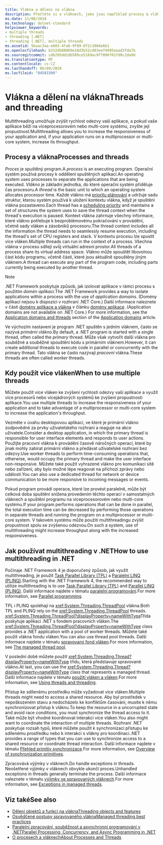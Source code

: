 ```yaml
---
title: Vlákna a dělení na vlákna
description: Přečtěte si o vláknech, jako jsou například procesy & vlákny, kdy použít více vláken, & jak používat multithreading ke zvýšení rychlosti odezvy nebo propustnosti v rozhraní .NET.
ms.date: 11/08/2018
ms.technology: dotnet-standard
helpviewer_keywords:
- multiple threads
- threading [.NET]
- threading [.NET], multiple threads
ms.assetid: 5baac3aa-e603-4fa6-9f89-0f2c1084e6b1
ms.openlocfilehash: b332db80069e18d3b52cd03eef4995eaad3fda7b
ms.sourcegitcommit: cdb295dd1db589ce5169ac9ff096f01fd0c2da9d
ms.translationtype: MT
ms.contentlocale: cs-CZ
ms.lasthandoff: 06/09/2020
ms.locfileid: "84583398"
---
```

# <a name="threads-and-threading"></a><span data-ttu-id="6502b-103">Vlákna a dělení na vlákna</span><span class="sxs-lookup"><span data-stu-id="6502b-103">Threads and threading</span></span>

<span data-ttu-id="6502b-104">Multithreading umožňuje zvýšit rychlost odezvy vaší aplikace, a pokud vaše aplikace běží na víceprocesorovém nebo multi-core systému, zvyšte její propustnost.</span><span class="sxs-lookup"><span data-stu-id="6502b-104">Multithreading allows you to increase the responsiveness of your application and, if your application runs on a multiprocessor or multi-core system, increase its throughput.</span></span>

## <a name="processes-and-threads"></a><span data-ttu-id="6502b-105">Procesy a vlákna</span><span class="sxs-lookup"><span data-stu-id="6502b-105">Processes and threads</span></span>

<span data-ttu-id="6502b-106">*Proces* je spuštěný program.</span><span class="sxs-lookup"><span data-stu-id="6502b-106">A *process* is an executing program.</span></span> <span data-ttu-id="6502b-107">Operační systém používá procesy k oddělení spuštěných aplikací.</span><span class="sxs-lookup"><span data-stu-id="6502b-107">An operating system uses processes to separate the applications that are being executed.</span></span> <span data-ttu-id="6502b-108">*Vlákno* je základní jednotka, do které operační systém přiděluje čas procesoru.</span><span class="sxs-lookup"><span data-stu-id="6502b-108">A *thread* is the basic unit to which an operating system allocates processor time.</span></span> <span data-ttu-id="6502b-109">Každé vlákno má [prioritu plánování](scheduling-threads.md) a udržuje sadu struktur, kterou systém používá k uložení kontextu vlákna, když je spuštění vlákna pozastaveno.</span><span class="sxs-lookup"><span data-stu-id="6502b-109">Each thread has a [scheduling priority](scheduling-threads.md) and maintains a set of structures the system uses to save the thread context when the thread's execution is paused.</span></span> <span data-ttu-id="6502b-110">Kontext vlákna zahrnuje všechny informace, které vlákno potřebuje k bezproblémovému pokračování v provádění, včetně sady vláken a zásobníků procesoru.</span><span class="sxs-lookup"><span data-stu-id="6502b-110">The thread context includes all the information the thread needs to seamlessly resume execution, including the thread's set of CPU registers and stack.</span></span> <span data-ttu-id="6502b-111">V kontextu procesu lze spustit více vláken.</span><span class="sxs-lookup"><span data-stu-id="6502b-111">Multiple threads can run in the context of a process.</span></span> <span data-ttu-id="6502b-112">Všechna vlákna v procesu sdílejí svůj virtuální adresní prostor.</span><span class="sxs-lookup"><span data-stu-id="6502b-112">All threads of a process share its virtual address space.</span></span> <span data-ttu-id="6502b-113">Vlákno může spouštět libovolnou část kódu programu, včetně částí, které jsou aktuálně spouštěny jiným vláknem.</span><span class="sxs-lookup"><span data-stu-id="6502b-113">A thread can execute any part of the program code, including parts currently being executed by another thread.</span></span>

> [!NOTE]
> <span data-ttu-id="6502b-114">.NET Framework poskytuje způsob, jak izolovat aplikace v rámci procesu s použitím *domén aplikací*.</span><span class="sxs-lookup"><span data-stu-id="6502b-114">The .NET Framework provides a way to isolate applications within a process with the use of *application domains*.</span></span> <span data-ttu-id="6502b-115">(Domény aplikací nejsou k dispozici v rozhraní .NET Core.) Další informace naleznete v části [domény aplikace a vlákna](../../framework/app-domains/application-domains.md#application-domains-and-threads) v článku [domény aplikace](../../framework/app-domains/application-domains.md) .</span><span class="sxs-lookup"><span data-stu-id="6502b-115">(Application domains are not available on .NET Core.) For more information, see the [Application domains and threads](../../framework/app-domains/application-domains.md#application-domains-and-threads) section of the [Application domains](../../framework/app-domains/application-domains.md) article.</span></span>

<span data-ttu-id="6502b-116">Ve výchozím nastavení je program .NET spuštěn s jedním vláknem, často se nazývá *primární* vlákno.</span><span class="sxs-lookup"><span data-stu-id="6502b-116">By default, a .NET program is started with a single thread, often called the *primary* thread.</span></span> <span data-ttu-id="6502b-117">Může však vytvořit další vlákna pro souběžné a souběžné spouštění kódu s primárním vláknem.</span><span class="sxs-lookup"><span data-stu-id="6502b-117">However, it can create additional threads to execute code in parallel or concurrently with the primary thread.</span></span> <span data-ttu-id="6502b-118">Tato vlákna se často nazývají *pracovní* vlákna.</span><span class="sxs-lookup"><span data-stu-id="6502b-118">These threads are often called *worker* threads.</span></span>

## <a name="when-to-use-multiple-threads"></a><span data-ttu-id="6502b-119">Kdy použít více vláken</span><span class="sxs-lookup"><span data-stu-id="6502b-119">When to use multiple threads</span></span>

<span data-ttu-id="6502b-120">Můžete použít více vláken ke zvýšení rychlosti odezvy vaší aplikace a využít více procesorů nebo vícejádrových systémů ke zvýšení propustnosti aplikace.</span><span class="sxs-lookup"><span data-stu-id="6502b-120">You use multiple threads to increase the responsiveness of your application and to take advantage of a multiprocessor or multi-core system to increase the application's throughput.</span></span>

<span data-ttu-id="6502b-121">Vezměte v úvahu desktopovou aplikaci, ve které je primární vlákno zodpovědné za prvky uživatelského rozhraní a reaguje na akce uživatele.</span><span class="sxs-lookup"><span data-stu-id="6502b-121">Consider a desktop application, in which the primary thread is responsible for user interface elements and responds to user actions.</span></span> <span data-ttu-id="6502b-122">Použijte pracovní vlákna k provádění časově náročných operací, které by jinak mohly zabírat primární vlákno a předávat uživatelské rozhraní bez odezvy.</span><span class="sxs-lookup"><span data-stu-id="6502b-122">Use worker threads to perform time-consuming operations that, otherwise, would occupy the primary thread and make the user interface non-responsive.</span></span> <span data-ttu-id="6502b-123">Můžete také použít vyhrazené vlákno pro komunikaci sítě nebo zařízení, aby bylo možné lépe reagovat na příchozí zprávy nebo události.</span><span class="sxs-lookup"><span data-stu-id="6502b-123">You can also use a dedicated thread for network or device communication to be more responsive to incoming messages or events.</span></span>

<span data-ttu-id="6502b-124">Pokud program provádí operace, které lze provést paralelně, může být celková doba spuštění snížena provedením těchto operací v samostatných vláknech a spuštění programu na víceprocesorovém nebo multi-core systému.</span><span class="sxs-lookup"><span data-stu-id="6502b-124">If your program performs operations that can be done in parallel, the total execution time can be decreased by performing those operations in separate threads and running the program on a multiprocessor or multi-core system.</span></span> <span data-ttu-id="6502b-125">V takovém systému může použití multithreadingu zvýšit propustnost spolu se zvýšenou odezvou.</span><span class="sxs-lookup"><span data-stu-id="6502b-125">On such a system, use of multithreading might increase throughput along with the increased responsiveness.</span></span>

## <a name="how-to-use-multithreading-in-net"></a><span data-ttu-id="6502b-126">Jak používat multithreading v .NET</span><span class="sxs-lookup"><span data-stu-id="6502b-126">How to use multithreading in .NET</span></span>

<span data-ttu-id="6502b-127">Počínaje .NET Framework 4 je doporučený způsob, jak využít multithreading, je použít [Task Parallel Library (TPL)](../parallel-programming/task-parallel-library-tpl.md) a [Paralelní LINQ (PLINQ)](../parallel-programming/introduction-to-plinq.md).</span><span class="sxs-lookup"><span data-stu-id="6502b-127">Starting with the .NET Framework 4, the recommended way to utilize multithreading is to use [Task Parallel Library (TPL)](../parallel-programming/task-parallel-library-tpl.md) and [Parallel LINQ (PLINQ)](../parallel-programming/introduction-to-plinq.md).</span></span> <span data-ttu-id="6502b-128">Další informace najdete v tématu [paralelní programování](../parallel-programming/index.md).</span><span class="sxs-lookup"><span data-stu-id="6502b-128">For more information, see [Parallel programming](../parallel-programming/index.md).</span></span>

<span data-ttu-id="6502b-129">TPL i PLINQ spoléhají na <xref:System.Threading.ThreadPool> vlákna.</span><span class="sxs-lookup"><span data-stu-id="6502b-129">Both TPL and PLINQ rely on the <xref:System.Threading.ThreadPool> threads.</span></span> <span data-ttu-id="6502b-130"><xref:System.Threading.ThreadPool?displayProperty=nameWithType>Třída poskytuje aplikaci .NET s fondem pracovních vláken.</span><span class="sxs-lookup"><span data-stu-id="6502b-130">The <xref:System.Threading.ThreadPool?displayProperty=nameWithType> class provides a .NET application with a pool of worker threads.</span></span> <span data-ttu-id="6502b-131">Můžete také použít vlákna fondu vláken.</span><span class="sxs-lookup"><span data-stu-id="6502b-131">You can also use thread pool threads.</span></span> <span data-ttu-id="6502b-132">Další informace najdete v tématu [spravovaný fond vláken](the-managed-thread-pool.md).</span><span class="sxs-lookup"><span data-stu-id="6502b-132">For more information, see [The managed thread pool](the-managed-thread-pool.md).</span></span>

<span data-ttu-id="6502b-133">V poslední době můžete použít <xref:System.Threading.Thread?displayProperty=nameWithType> třídu, která představuje spravované vlákno.</span><span class="sxs-lookup"><span data-stu-id="6502b-133">At last, you can use the <xref:System.Threading.Thread?displayProperty=nameWithType> class that represents a managed thread.</span></span> <span data-ttu-id="6502b-134">Další informace najdete v tématu [použití vláken a vláken](using-threads-and-threading.md).</span><span class="sxs-lookup"><span data-stu-id="6502b-134">For more information, see [Using threads and threading](using-threads-and-threading.md).</span></span>

<span data-ttu-id="6502b-135">Přístup ke sdílenému prostředku může vyžadovat více vláken.</span><span class="sxs-lookup"><span data-stu-id="6502b-135">Multiple threads might need to access a shared resource.</span></span> <span data-ttu-id="6502b-136">Aby byl prostředek v nepoškozeném stavu a nedocházelo ke konfliktům časování, musíte k němu synchronizovat přístup k vláknu.</span><span class="sxs-lookup"><span data-stu-id="6502b-136">To keep the resource in a uncorrupted state and avoid race conditions, you must synchronize the thread access to it.</span></span> <span data-ttu-id="6502b-137">Také může být vhodné koordinovat interakci více vláken.</span><span class="sxs-lookup"><span data-stu-id="6502b-137">You also might want to coordinate the interaction of multiple threads.</span></span> <span data-ttu-id="6502b-138">Rozhraní .NET poskytuje rozsah typů, které můžete použít k synchronizaci přístupu ke sdílenému prostředku nebo k interakci s vlákny pro koordinaci.</span><span class="sxs-lookup"><span data-stu-id="6502b-138">.NET provides a range of types that you can use to synchronize access to a shared resource or coordinate thread interaction.</span></span> <span data-ttu-id="6502b-139">Další informace najdete v tématu [Přehled primitiv synchronizace](overview-of-synchronization-primitives.md).</span><span class="sxs-lookup"><span data-stu-id="6502b-139">For more information, see [Overview of synchronization primitives](overview-of-synchronization-primitives.md).</span></span>

<span data-ttu-id="6502b-140">Zpracovává výjimky v vláknech.</span><span class="sxs-lookup"><span data-stu-id="6502b-140">Do handle exceptions in threads.</span></span> <span data-ttu-id="6502b-141">Neošetřené výjimky v vláknech obvykle ukončí proces.</span><span class="sxs-lookup"><span data-stu-id="6502b-141">Unhandled exceptions in threads generally terminate the process.</span></span> <span data-ttu-id="6502b-142">Další informace naleznete v tématu [výjimky ve spravovaných vláknech](exceptions-in-managed-threads.md).</span><span class="sxs-lookup"><span data-stu-id="6502b-142">For more information, see [Exceptions in managed threads](exceptions-in-managed-threads.md).</span></span>

## <a name="see-also"></a><span data-ttu-id="6502b-143">Viz také</span><span class="sxs-lookup"><span data-stu-id="6502b-143">See also</span></span>

- [<span data-ttu-id="6502b-144">Dělení objektů a funkcí na vlákna</span><span class="sxs-lookup"><span data-stu-id="6502b-144">Threading objects and features</span></span>](threading-objects-and-features.md)
- [<span data-ttu-id="6502b-145">Osvědčené postupy spravovaného vlákna</span><span class="sxs-lookup"><span data-stu-id="6502b-145">Managed threading best practices</span></span>](managed-threading-best-practices.md)
- [<span data-ttu-id="6502b-146">Paralelní zpracování, souběžnost a asynchronní programování v .NET</span><span class="sxs-lookup"><span data-stu-id="6502b-146">Parallel Processing, Concurrency, and Async Programming in .NET</span></span>](../parallel-processing-and-concurrency.md)
- [<span data-ttu-id="6502b-147">O procesech a vláknech</span><span class="sxs-lookup"><span data-stu-id="6502b-147">About Processes and Threads</span></span>](/windows/desktop/procthread/about-processes-and-threads)
